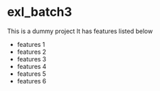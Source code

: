 # exl_batch3
This is a dummy project
It has features listed below
  - features 1
  - features 2
  - features 3
  - features 4
  - features 5
  - features 6
    
